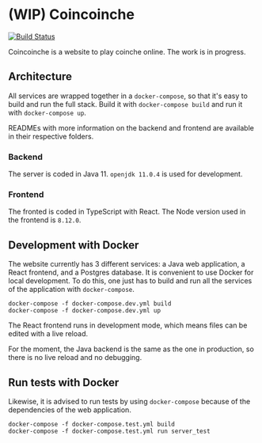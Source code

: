 # (WIP) Coincoinche

[![Build Status](https://travis-ci.org/coincoinche/coincoinche.svg?branch=master)](https://travis-ci.org/coincoinche/coincoinche)

Coincoinche is a website to play coinche online. The work is in progress.

## Architecture

All services are wrapped together in a `docker-compose`, so that it's easy to build and run the full stack. Build it with `docker-compose build` and run it with `docker-compose up`.

READMEs with more information on the backend and frontend are available in their respective folders.

### Backend

The server is coded in Java 11. `openjdk 11.0.4` is used for development.

### Frontend

The fronted is coded in TypeScript with React. The Node version used in the frontend is `8.12.0`.

## Development with Docker

The website currently has 3 different services: a Java web application, a React frontend, and a Postgres database. It is convenient to use Docker for local development. To do this, one just has to build and run all the services of the application with `docker-compose`.

```
docker-compose -f docker-compose.dev.yml build
docker-compose -f docker-compose.dev.yml up
```

The React frontend runs in development mode, which means files can be edited with a live reload.

For the moment, the Java backend is the same as the one in production, so there is no live reload and no debugging.

## Run tests with Docker

Likewise, it is advised to run tests by using `docker-compose` because of the dependencies of the web application.

```
docker-compose -f docker-compose.test.yml build
docker-compose -f docker-compose.test.yml run server_test
```
